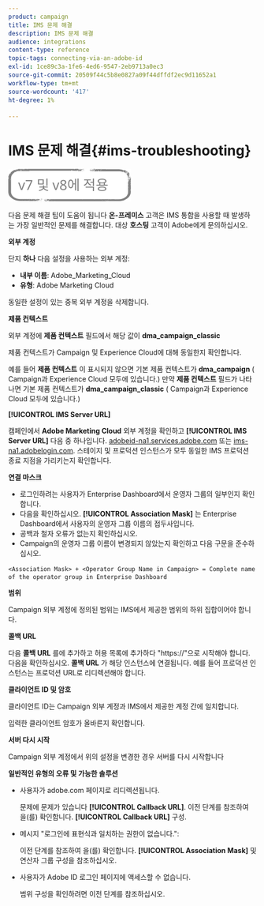 ```yaml
---
product: campaign
title: IMS 문제 해결
description: IMS 문제 해결
audience: integrations
content-type: reference
topic-tags: connecting-via-an-adobe-id
exl-id: 1ce89c3a-1fe6-4ed6-9547-2eb9713a0ec3
source-git-commit: 20509f44c5b8e0827a09f44dffdf2ec9d11652a1
workflow-type: tm+mt
source-wordcount: '417'
ht-degree: 1%

---
```


# IMS 문제 해결{#ims-troubleshooting}

![](../../assets/common.svg)

다음 문제 해결 팁이 도움이 됩니다 **온-프레미스** 고객은 IMS 통합을 사용할 때 발생하는 가장 일반적인 문제를 해결합니다. 대상 **호스팅** 고객이 Adobe에게 문의하십시오.

**외부 계정**

단지 **하나** 다음 설정을 사용하는 외부 계정:

* **내부 이름**: Adobe_Marketing_Cloud
* **유형**: Adobe Marketing Cloud

동일한 설정이 있는 중복 외부 계정을 삭제합니다.

**제품 컨텍스트**

외부 계정에 **제품 컨텍스트** 필드에서 해당 값이 **dma_campaign_classic**

제품 컨텍스트가 Campaign 및 Experience Cloud에 대해 동일한지 확인합니다.

예를 들어 **제품 컨텍스트** 이 표시되지 않으면 기본 제품 컨텍스트가 **dma_campaign** ( Campaign과 Experience Cloud 모두에 있습니다.) 만약 **제품 컨텍스트** 필드가 나타나면 기본 제품 컨텍스트가 **dma_campaign_classic** ( Campaign과 Experience Cloud 모두에 있습니다.)

**[!UICONTROL IMS Server URL]**

캠페인에서 **Adobe Marketing Cloud** 외부 계정을 확인하고 **[!UICONTROL IMS Server URL]** 다음 중 하나입니다. [adobeid-na1.services.adobe.com](https://adobeid-na1.services.adobe.com/) 또는 [ims-na1.adobelogin.com](http://ims-na1.adobelogin.com/). 스테이지 및 프로덕션 인스턴스가 모두 동일한 IMS 프로덕션 종료 지점을 가리키는지 확인합니다.

**연결 마스크**

* 로그인하려는 사용자가 Enterprise Dashboard에서 운영자 그룹의 일부인지 확인합니다.
* 다음을 확인하십시오. **[!UICONTROL Association Mask]** 는 Enterprise Dashboard에서 사용자의 운영자 그룹 이름의 접두사입니다.
* 공백과 철자 오류가 없는지 확인하십시오.
* Campaign의 운영자 그룹 이름이 변경되지 않았는지 확인하고 다음 구문을 준수하십시오.

```
<Association Mask> + <Operator Group Name in Campaign> = Complete name of the operator group in Enterprise Dashboard
```

**범위**

Campaign 외부 계정에 정의된 범위는 IMS에서 제공한 범위의 하위 집합이어야 합니다.

**콜백 URL**

다음 **콜백 URL** 를에 추가하고 허용 목록에 추가하다 &quot;https://&quot;으로 시작해야 합니다. 다음을 확인하십시오. **콜백 URL** 가 해당 인스턴스에 연결됩니다. 예를 들어 프로덕션 인스턴스는 프로덕션 URL로 리디렉션해야 합니다.

**클라이언트 ID 및 암호**

클라이언트 ID는 Campaign 외부 계정과 IMS에서 제공한 계정 간에 일치합니다.

입력한 클라이언트 암호가 올바른지 확인합니다.

**서버 다시 시작**

Campaign 외부 계정에서 위의 설정을 변경한 경우 서버를 다시 시작합니다

**일반적인 유형의 오류 및 가능한 솔루션**

* 사용자가 adobe.com 페이지로 리디렉션됩니다.

   문제에 문제가 있습니다 **[!UICONTROL Callback URL]**. 이전 단계를 참조하여 을(를) 확인합니다. **[!UICONTROL Callback URL]** 구성.

* 메시지 &quot;로그인에 표현식과 일치하는 권한이 없습니다.&quot;:

   이전 단계를 참조하여 을(를) 확인합니다. **[!UICONTROL Association Mask]** 및 연산자 그룹 구성을 참조하십시오.

* 사용자가 Adobe ID 로그인 페이지에 액세스할 수 없습니다.

   범위 구성을 확인하려면 이전 단계를 참조하십시오.
